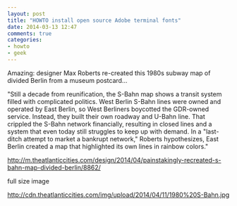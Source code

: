 ```yaml
---
layout: post
title: "HOWTO install open source Adobe terminal fonts"
date: 2014-03-13 12:47
comments: true
categories:
- howto
- geek
---
```



Amazing: designer Max Roberts re-created this 1980s subway map of divided Berlin from a museum postcard...

"Still a decade from reunification, the S-Bahn map shows a transit system filled with complicated politics. West Berlin S-Bahn lines were owned and operated by East Berlin, so West Berliners boycotted the GDR-owned service. Instead, they built their own roadway and U-Bahn line. That crippled the S-Bahn network financially, resulting in closed lines and a system that even today still struggles to keep up with demand. In a "last-ditch attempt to market a bankrupt network," Roberts hypothesizes, East Berlin created a map that highlighted its own lines in rainbow colors."

http://m.theatlanticcities.com/design/2014/04/painstakingly-recreated-s-bahn-map-divided-berlin/8862/

full size image

http://cdn.theatlanticcities.com/img/upload/2014/04/11/1980%20S-Bahn.jpg
